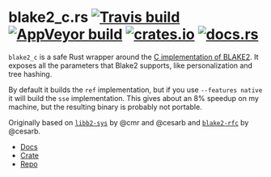 # blake2_c.rs [![Travis build](https://travis-ci.org/oconnor663/blake2_c.rs.svg?branch=master)](https://travis-ci.org/oconnor663/blake2_c.rs) [![AppVeyor build](https://ci.appveyor.com/api/projects/status/9g5e5ji73197so2e/branch/master?svg=true)](https://ci.appveyor.com/project/oconnor663/blake2-c-rs/branch/master) [![crates.io](https://img.shields.io/crates/v/blake2_c.svg)](https://crates.io/crates/blake2_c) [![docs.rs](https://docs.rs/blake2_c/badge.svg)](https://docs.rs/blake2_c)

`blake2_c` is a safe Rust wrapper around the [C implementation of
BLAKE2](https://github.com/BLAKE2/BLAKE2). It exposes all the parameters
that Blake2 supports, like personalization and tree hashing.

By default it builds the `ref` implementation, but if you use
`--features native` it will build the `sse` implementation. This gives
about an 8% speedup on my machine, but the resulting binary is probably
not portable.

Originally based on [`libb2-sys`](https://github.com/cesarb/libb2-sys) by
@cmr and @cesarb and [`blake2-rfc`](https://github.com/cesarb/blake2-rfc)
by @cesarb.

- [Docs](https://docs.rs/blake2_c)
- [Crate](https://crates.io/crates/blake2_c)
- [Repo](https://github.com/oconnor663/blake2_c.rs)
